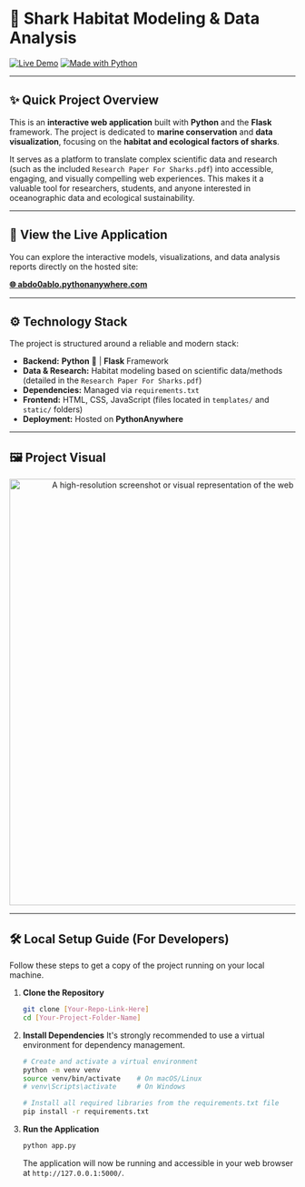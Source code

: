 # 🦈 Shark Habitat Modeling & Data Analysis

[![Live Demo](https://img.shields.io/badge/Live_Demo-View_The_App-0096D6?style=for-the-badge&logo=python&logoColor=white)](https://abdo0ablo.pythonanywhere.com/)
[![Made with Python](https://img.shields.io/badge/Python-3776AB?style=for-the-badge&logo=python&logoColor=white)](https://www.python.org/)

---

## ✨ Quick Project Overview

This is an **interactive web application** built with **Python** and the **Flask** framework. The project is dedicated to **marine conservation** and **data visualization**, focusing on the **habitat and ecological factors of sharks**.

It serves as a platform to translate complex scientific data and research (such as the included `Research Paper For Sharks.pdf`) into accessible, engaging, and visually compelling web experiences. This makes it a valuable tool for researchers, students, and anyone interested in oceanographic data and ecological sustainability.

---

## 🚀 View the Live Application

You can explore the interactive models, visualizations, and data analysis reports directly on the hosted site:

[**🌐 abdo0ablo.pythonanywhere.com**](https://abdo0ablo.pythonanywhere.com/)

---

## ⚙️ Technology Stack

The project is structured around a reliable and modern stack:

* **Backend:** **Python** 🐍 | **Flask** Framework
* **Data & Research:** Habitat modeling based on scientific data/methods (detailed in the `Research Paper For Sharks.pdf`)
* **Dependencies:** Managed via `requirements.txt`
* **Frontend:** HTML, CSS, JavaScript (files located in `templates/` and `static/` folders)
* **Deployment:** Hosted on **PythonAnywhere**

---

## 🖼️ Project Visual

<p align="center">
  <img src="Untitled design-Picsart-AiImageEnhancer_imgupscaler.ai_General_16K.png" alt="A high-resolution screenshot or visual representation of the web application's main interface." width="750"/>
</p>

---

## 🛠️ Local Setup Guide (For Developers)

Follow these steps to get a copy of the project running on your local machine.

1.  **Clone the Repository**
    ```bash
    git clone [Your-Repo-Link-Here]
    cd [Your-Project-Folder-Name]
    ```

2.  **Install Dependencies**
    It's strongly recommended to use a virtual environment for dependency management.

    ```bash
    # Create and activate a virtual environment
    python -m venv venv
    source venv/bin/activate    # On macOS/Linux
    # venv\Scripts\activate     # On Windows

    # Install all required libraries from the requirements.txt file
    pip install -r requirements.txt
    ```

3.  **Run the Application**
    ```bash
    python app.py
    ```
    The application will now be running and accessible in your web browser at `http://127.0.0.1:5000/`.
